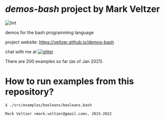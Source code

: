 
# *demos-bash* project by Mark Veltzer

![lint](https://github.com/veltzer/demos-bash/workflows/lint/badge.svg)

demos for the bash programming language

project website: https://veltzer.github.io/demos-bash

chat with me at [![gitter](https://badges.gitter.im/Join%20Chat.svg)](https://gitter.im/veltzer/mark.veltzer)

There are 200 examples so far (as of Jan 2021).

# How to run examples from this repository?

	$ ./src/examples/booleans/booleans.bash

	Mark Veltzer <mark.veltzer@gmail.com>, 2015-2022
